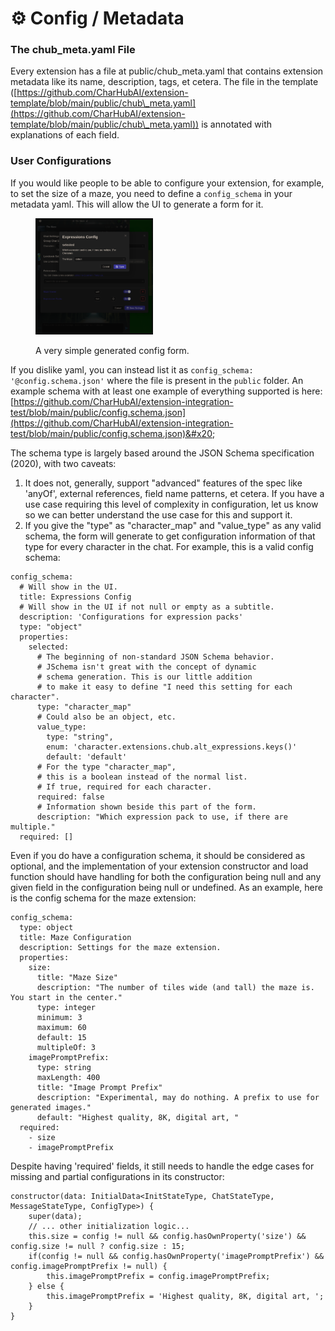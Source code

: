 # ⚙️ Config / Metadata

### The chub\_meta.yaml File

Every extension has a file at public/chub\_meta.yaml that contains extension metadata like its name, description, tags, et cetera. The file in the template ([https://github.com/CharHubAI/extension-template/blob/main/public/chub\_meta.yaml](https://github.com/CharHubAI/extension-template/blob/main/public/chub\_meta.yaml)) is annotated with explanations of each field.

### User Configurations

If you would like people to be able to configure your extension, for example, to set the size of a maze, you need to define a `config_schema` in your metadata yaml. This will allow the UI to generate a form for it.&#x20;

<figure><img src="../../.gitbook/assets/Screenshot 2024-04-29 at 15-46-32 A private chat with The Maze.png" alt="" width="188"><figcaption><p>A very simple generated config form.</p></figcaption></figure>

If you dislike yaml, you can instead list it as `config_schema: '@config.schema.json'` where the file is present in the `public` folder. An example schema with at least one example of everything supported is here: [https://github.com/CharHubAI/extension-integration-test/blob/main/public/config.schema.json](https://github.com/CharHubAI/extension-integration-test/blob/main/public/config.schema.json)&#x20;

The schema type is largely based around the JSON Schema specification (2020), with two caveats:

1. It does not, generally, support "advanced" features of the spec like 'anyOf', external references, field name patterns, et cetera. If you have a use case requiring this level of complexity in configuration, let us know so we can better understand the use case for this and support it.
2. If you give the "type" as "character\_map" and "value\_type" as any valid schema, the form will generate to get configuration information of that type for every character in the chat. For example, this is a valid config schema:

```
config_schema:
  # Will show in the UI.
  title: Expressions Config
  # Will show in the UI if not null or empty as a subtitle.
  description: 'Configurations for expression packs'
  type: "object"
  properties:
    selected:
      # The beginning of non-standard JSON Schema behavior.
      # JSchema isn't great with the concept of dynamic
      # schema generation. This is our little addition
      # to make it easy to define "I need this setting for each character".
      type: "character_map"
      # Could also be an object, etc.
      value_type:
        type: "string",
        enum: 'character.extensions.chub.alt_expressions.keys()'
        default: 'default'
      # For the type "character_map",
      # this is a boolean instead of the normal list.
      # If true, required for each character.
      required: false
      # Information shown beside this part of the form.
      description: "Which expression pack to use, if there are multiple."
  required: []
```

Even if you do have a configuration schema, it should be considered as optional, and the implementation of your extension constructor and load function should have handling for both the configuration being null and any given field in the configuration being null or undefined. As an example, here is the config schema for the maze extension:

```
config_schema:
  type: object
  title: Maze Configuration
  description: Settings for the maze extension.
  properties:
    size:
      title: "Maze Size"
      description: "The number of tiles wide (and tall) the maze is. You start in the center."
      type: integer
      minimum: 3
      maximum: 60
      default: 15
      multipleOf: 3
    imagePromptPrefix:
      type: string
      maxLength: 400
      title: "Image Prompt Prefix"
      description: "Experimental, may do nothing. A prefix to use for generated images."
      default: "Highest quality, 8K, digital art, "
  required:
    - size
    - imagePromptPrefix
```

Despite having 'required' fields, it still needs to handle the edge cases for missing and partial configurations in its constructor:

```
constructor(data: InitialData<InitStateType, ChatStateType, MessageStateType, ConfigType>) {
    super(data);
    // ... other initialization logic...
    this.size = config != null && config.hasOwnProperty('size') && config.size != null ? config.size : 15;
    if(config != null && config.hasOwnProperty('imagePromptPrefix') && config.imagePromptPrefix != null) {
        this.imagePromptPrefix = config.imagePromptPrefix;
    } else {
        this.imagePromptPrefix = 'Highest quality, 8K, digital art, ';
    }
}
```
